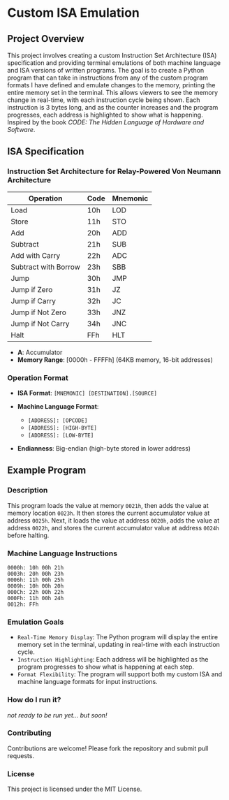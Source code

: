 # Custom ISA Emulation

## Project Overview

This project involves creating a custom Instruction Set Architecture (ISA) specification and providing terminal emulations of both machine language and ISA versions of written programs. The goal is to create a Python program that can take in instructions from any of the custom program formats I have defined and emulate changes to the memory, printing the entire memory set in the terminal. This allows viewers to see the memory change in real-time, with each instruction cycle being shown. Each instruction is 3 bytes long, and as the counter increases and the program progresses, each address is highlighted to show what is happening. Inspired by the book *CODE: The Hidden Language of Hardware and Software*.

## ISA Specification

### Instruction Set Architecture for Relay-Powered Von Neumann Architecture

| Operation            | Code | Mnemonic |
|----------------------|------|----------|
| Load                 | 10h  | LOD      |
| Store                | 11h  | STO      |
| Add                  | 20h  | ADD      |
| Subtract             | 21h  | SUB      |
| Add with Carry       | 22h  | ADC      |
| Subtract with Borrow | 23h  | SBB      |
| Jump                 | 30h  | JMP      |
| Jump if Zero         | 31h  | JZ       |
| Jump if Carry        | 32h  | JC       |
| Jump if Not Zero     | 33h  | JNZ      |
| Jump if Not Carry    | 34h  | JNC      |
| Halt                 | FFh  | HLT      |

- **A**: Accumulator
- **Memory Range**: [0000h - FFFFh] (64KB memory, 16-bit addresses)

### Operation Format

- **ISA Format**: `[MNEMONIC] [DESTINATION].[SOURCE]`
- **Machine Language Format**: 
  - `[ADDRESS]: [OPCODE]`
  - `[ADDRESS]: [HIGH-BYTE]`
  - `[ADDRESS]: [LOW-BYTE]`

- **Endianness**: Big-endian (high-byte stored in lower address)

## Example Program

### Description

This program loads the value at memory `0021h`, then adds the value at memory location `0023h`. It then stores the current accumulator value at address `0025h`. Next, it loads the value at address `0020h`, adds the value at address `0022h`, and stores the current accumulator value at address `0024h` before halting.

### Machine Language Instructions

```plaintext
0000h: 10h 00h 21h
0003h: 20h 00h 23h
0006h: 11h 00h 25h
0009h: 10h 00h 20h
000Ch: 22h 00h 22h
000Fh: 11h 00h 24h
0012h: FFh
```

### Emulation Goals

- `Real-Time Memory Display`: The Python program will display the entire memory set in the terminal, updating in real-time with each instruction cycle.
- `Instruction Highlighting`: Each address will be highlighted as the program progresses to show what is happening at each step.
- `Format Flexibility`: The program will support both my custom ISA and machine language formats for input instructions.

### How do I run it?

*not ready to be run yet... but soon!*

### Contributing

Contributions are welcome! Please fork the repository and submit pull requests.

### License

This project is licensed under the MIT License.


